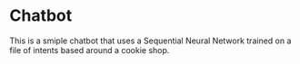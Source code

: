 # Chatbot
This is a smiple chatbot that uses a Sequential Neural Network trained on a file of intents based around a cookie shop.
